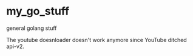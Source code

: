 my_go_stuff
=====================

general golang stuff

The youtube doesnloader doesn't work anymore since YouTube ditched api-v2.
